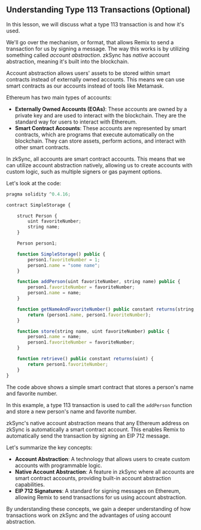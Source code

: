 ## Understanding Type 113 Transactions (Optional)

In this lesson, we will discuss what a type 113 transaction is and how it's used. 

We'll go over the mechanism, or format, that allows Remix to send a transaction for us by signing a message. The way this works is by utilizing something called *account abstraction*. zkSync has *native* account abstraction, meaning it's built into the blockchain.

Account abstraction allows users' assets to be stored within smart contracts instead of externally owned accounts. This means we can use smart contracts as our accounts instead of tools like Metamask. 

Ethereum has two main types of accounts:

- **Externally Owned Accounts (EOAs)**: These accounts are owned by a private key and are used to interact with the blockchain. They are the standard way for users to interact with Ethereum. 
- **Smart Contract Accounts**: These accounts are represented by smart contracts, which are programs that execute automatically on the blockchain. They can store assets, perform actions, and interact with other smart contracts.

In zkSync, all accounts are smart contract accounts. This means that we can utilize account abstraction natively, allowing us to create accounts with custom logic, such as multiple signers or gas payment options.

Let's look at the code:

```javascript
pragma solidity ^0.4.16;

contract SimpleStorage {

    struct Person {
        uint favoriteNumber;
        string name;
    }

    Person person1;

    function SimpleStorage() public {
        person1.favoriteNumber = 1;
        person1.name = "some name";
    }

    function addPerson(uint favoriteNumber, string name) public {
        person1.favoriteNumber = favoriteNumber;
        person1.name = name;
    }

    function getNameAndFavoriteNumber() public constant returns(string, uint) {
        return (person1.name, person1.favoriteNumber);
    }

    function store(string name, uint favoriteNumber) public {
        person1.name = name;
        person1.favoriteNumber = favoriteNumber;
    }

    function retrieve() public constant returns(uint) {
        return person1.favoriteNumber;
    }
}
```

The code above shows a simple smart contract that stores a person's name and favorite number. 

In this example, a type 113 transaction is used to call the `addPerson` function and store a new person's name and favorite number.

zkSync's native account abstraction means that any Ethereum address on zkSync is automatically a smart contract account. This enables Remix to automatically send the transaction by signing an EIP 712 message.

Let's summarize the key concepts:

- **Account Abstraction**: A technology that allows users to create custom accounts with programmable logic.
- **Native Account Abstraction**:  A feature in zkSync where all accounts are smart contract accounts, providing built-in account abstraction capabilities.
- **EIP 712 Signatures**: A standard for signing messages on Ethereum, allowing Remix to send transactions for us using account abstraction.

By understanding these concepts, we gain a deeper understanding of how transactions work on zkSync and the advantages of using account abstraction.